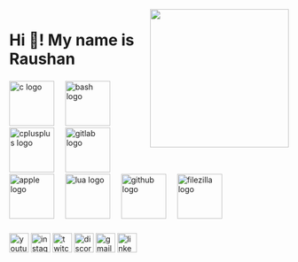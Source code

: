 <img align="right" height="250" src="https://media3.giphy.com/media/v1.Y2lkPTc5MGI3NjExZHkyanh6N3N4OXk4bTluZnJsbm5jcm1zeGcwN2ExMWhsZW9nNzJvcSZlcD12MV9pbnRlcm5hbF9naWZfYnlfaWQmY3Q9Zw/jBOOXxSJfG8kqMxT11/giphy.gif"  />

###

<h1 align="left">Hi 👋! My name is Raushan</h1>

###

<div align="left">
  <img src="https://cdn.jsdelivr.net/gh/devicons/devicon/icons/c/c-original.svg" height="81" alt="c logo"  />
  <img width="12" />
  <img src="https://cdn.jsdelivr.net/gh/devicons/devicon/icons/bash/bash-original.svg" height="81" alt="bash logo"  />
  <img width="12" />
  <img src="https://cdn.jsdelivr.net/gh/devicons/devicon/icons/cplusplus/cplusplus-original.svg" height="81" alt="cplusplus logo"  />
  <img width="12" />
  <img src="https://cdn.jsdelivr.net/gh/devicons/devicon/icons/gitlab/gitlab-original.svg" height="81" alt="gitlab logo"  />
  <img width="12" />
  <img src="https://cdn.jsdelivr.net/gh/devicons/devicon/icons/apple/apple-original.svg" height="81" alt="apple logo"  />
  <img width="12" />
  <img src="https://cdn.jsdelivr.net/gh/devicons/devicon/icons/lua/lua-original.svg" height="81" alt="lua logo"  />
  <img width="12" />
  <img src="https://cdn.jsdelivr.net/gh/devicons/devicon/icons/github/github-original.svg" height="81" alt="github logo"  />
  <img width="12" />
  <img src="https://cdn.jsdelivr.net/gh/devicons/devicon/icons/filezilla/filezilla-plain.svg" height="81" alt="filezilla logo"  />
</div>

###

<div align="left">
  <img src="https://img.shields.io/static/v1?message=Youtube&logo=youtube&label=&color=FF0000&logoColor=white&labelColor=&style=for-the-badge" height="35" alt="youtube logo"  />
  <img src="https://img.shields.io/static/v1?message=Instagram&logo=instagram&label=&color=E4405F&logoColor=white&labelColor=&style=for-the-badge" height="35" alt="instagram logo"  />
  <img src="https://img.shields.io/static/v1?message=Twitch&logo=twitch&label=&color=9146FF&logoColor=white&labelColor=&style=for-the-badge" height="35" alt="twitch logo"  />
  <img src="https://img.shields.io/static/v1?message=Discord&logo=discord&label=&color=7289DA&logoColor=white&labelColor=&style=for-the-badge" height="35" alt="discord logo"  />
  <img src="https://img.shields.io/static/v1?message=Gmail&logo=gmail&label=&color=D14836&logoColor=white&labelColor=&style=for-the-badge" height="35" alt="gmail logo"  />
  <img src="https://img.shields.io/static/v1?message=LinkedIn&logo=linkedin&label=&color=0077B5&logoColor=white&labelColor=&style=for-the-badge" height="35" alt="linkedin logo"  />
</div>

###
